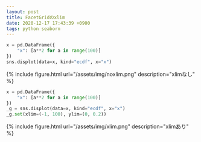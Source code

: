 ```yaml
---
layout: post
title: FacetGridのxlim
date: 2020-12-17 17:43:39 +0900
tags: python seaborn
---
```


```python
x = pd.DataFrame({
    "x": [a**2 for a in range(100)]
})
sns.displot(data=x, kind="ecdf", x="x")
```


{% include figure.html url="/assets/img/noxlim.png" description="xlimなし" %}

```python
x = pd.DataFrame({
    "x": [a**2 for a in range(100)]
})
_g = sns.displot(data=x, kind="ecdf", x="x")
_g.set(xlim=(-1, 100), ylim=(0, 0.2))
```

{% include figure.html url="/assets/img/xlim.png" description="xlimあり" %}
